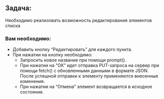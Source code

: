 ## Задача:

Необходимо реализовать возможность редактирования элементов списка

### Вам необходимо:

-   Добавить кнопку “Редактировать” для каждого пункта.
-   При нажатии на кнопку необходимо:
    -   Запросить новое название при помощи prompt().
    -   При нажатии на “ОК” идет отправка PUT-запроса на сервер при помощи fetch() с обновленными данными в формате JSON. После успешной отправки к элементу применяются внесенные изменения.
    -   При нажатии на “Отмена” элемент возвращается в исходное состояние.
